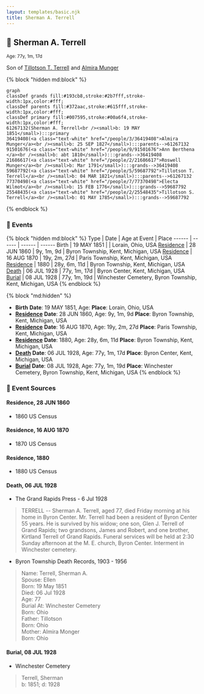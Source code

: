 ```yaml
---
layout: templates/basic.njk
title: Sherman A. Terrell
---
```

## 🔵 Sherman A. Terrell
<small>Age: 77y, 1m, 17d</small>

Son of [Tillotson T. Terrell](/people/5/59687792) and [Almira Munger](/people/3/36419408)

{% block "hidden md:block" %}
```mermaid
graph
classDef grands fill:#193cb8,stroke:#2b7fff,stroke-width:1px,color:#fff;
classDef parents fill:#372aac,stroke:#615fff,stroke-width:1px,color:#fff;
classDef primary fill:#007595,stroke:#00a6f4,stroke-width:1px,color:#fff;
61267132(Sherman A. Terrell<br /><small>b: 19 MAY 1851</small>):::primary
36419408(<a class="text-white" href="/people/3/36419408">Almira Munger</a><br /><small>b: 25 SEP 1827</small>):::parents-->61267132
91501676(<a class="text-white" href="/people/9/91501676">Ann Berthena </a><br /><small>b: abt 1810</small>):::grands-->36419408
21686617(<a class="text-white" href="/people/2/21686617">Roswell Munger</a><br /><small>b: Mar 1791</small>):::grands-->36419408
59687792(<a class="text-white" href="/people/5/59687792">Tillotson T. Terrell</a><br /><small>b: 04 MAR 1821</small>):::parents-->61267132
77370498(<a class="text-white" href="/people/7/77370498">Electa Wilmot</a><br /><small>b: 15 FEB 1776</small>):::grands-->59687792
25548435(<a class="text-white" href="/people/2/25548435">Tillotson S. Terrell</a><br /><small>b: 01 MAY 1785</small>):::grands-->59687792
```
{% endblock %}

### 📆 Events

{% block "hidden md:block" %}
Type | Date | Age at Event | Place
------ | ------ | ------ | ------
Birth | 19 MAY 1851 |  | Lorain, Ohio, USA
[Residence](#event-event-0) | 28 JUN 1860 | 9y, 1m, 9d | Byron Township, Kent, Michigan, USA
[Residence](#event-event-1) | 16 AUG 1870 | 19y, 2m, 27d | Paris Township, Kent, Michigan, USA
[Residence](#event-event-2) | 1880 | 28y, 6m, 11d | Byron Township, Kent, Michigan, USA
[Death](#event-event-6) | 06 JUL 1928 | 77y, 1m, 17d | Byron Center, Kent, Michigan, USA
[Burial](#event-event-7) | 08 JUL 1928 | 77y, 1m, 19d | Winchester Cemetery, Byron Township, Kent, Michigan, USA
{% endblock %}

{% block "md:hidden" %}
- **Birth**
**Date**: 19 MAY 1851, Age:
**Place**: Lorain, Ohio, USA
- **[Residence](#event-event-0)**
**Date**: 28 JUN 1860, Age: 9y, 1m, 9d
**Place**: Byron Township, Kent, Michigan, USA
- **[Residence](#event-event-1)**
**Date**: 16 AUG 1870, Age: 19y, 2m, 27d
**Place**: Paris Township, Kent, Michigan, USA
- **[Residence](#event-event-2)**
**Date**: 1880, Age: 28y, 6m, 11d
**Place**: Byron Township, Kent, Michigan, USA
- **[Death](#event-event-6)**
**Date**: 06 JUL 1928, Age: 77y, 1m, 17d
**Place**: Byron Center, Kent, Michigan, USA
- **[Burial](#event-event-7)**
**Date**: 08 JUL 1928, Age: 77y, 1m, 19d
**Place**: Winchester Cemetery, Byron Township, Kent, Michigan, USA
{% endblock %}

### 📰 Event Sources

#### <a id="event-event-0"></a> Residence, 28 JUN 1860
* 1860 US Census

#### <a id="event-event-1"></a> Residence, 16 AUG 1870
* 1870 US Census

#### <a id="event-event-2"></a> Residence, 1880
* 1880 US Census

#### <a id="event-event-6"></a> Death, 06 JUL 1928
* The Grand Rapids Press  - 6 Jul 1928
>   
  > TERRELL -- Sherman A. Terrell, aged 77, died Friday morning at his home in Byron Center. Mr. Terrell had been a resident of Byron Center 55 years. He is survived by his widow; one son, Glen J. Terrell of Grand Rapids; two grandsons, James and Robert, and one brother, Kirtland Terrell of Grand Rapids. Funeral services will be held at 2:30 Sunday afternoon at the M. E. church, Byron Center. Interment in Winchester cemetery.
* Byron Township Death Records, 1903 - 1956
>   
  > Name: Terrell, Sherman A.  
  > Spouse: Ellen  
  > Born: 19 May 1851  
  > Died: 06 Jul 1928  
  > Age: 77  
  > Burial At: Winchester Cemetery  
  > Born: Ohio  
  > Father: Tillotson  
  > Born: Ohio  
  > Mother: Almira Monger  
  > Born: Ohio

#### <a id="event-event-7"></a> Burial, 08 JUL 1928
* Winchester Cemetery
>   
  > Terrell, Sherman  
  > b: 1851; d: 1928
